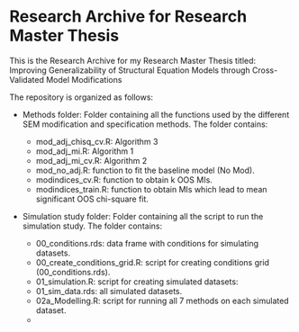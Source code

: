 # Research Archive for Research Master Thesis

This is the Research Archive for my Research Master Thesis titled:
Improving Generalizability of Structural Equation Models through Cross-Validated Model Modifications

The repository is organized as follows:
  - Methods folder: Folder containing all the functions used by the different SEM modification and specification methods.
    The folder contains:
      - mod_adj_chisq_cv.R: Algorithm 3
      - mod_adj_mi.R: Algorithm 1
      - mod_adj_mi_cv.R: Algorithm 2
      - mod_no_adj.R: function to fit the baseline model (No Mod).
      - modindices_cv.R: function to obtain k OOS MIs.
      - modindices_train.R: function to obtain MIs which lead to mean significant OOS chi-square fit.
      
  - Simulation study folder: Folder containing all the script to run the simulation study.
    The folder contains:
      - 00_conditions.rds: data frame with conditions for simulating datasets.
      - 00_create_conditions_grid.R: script for creating conditions grid (00_conditions.rds).
      - 01_simulation.R: script for creating simulated datasets:
      - 01_sim_data.rds: all simulated datasets.
      - 02a_Modelling.R: script for running all 7 methods on each simulated dataset.
      - 
      
